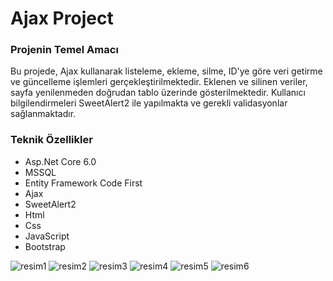 <h1>Ajax Project</h1>
<h3>Projenin Temel Amacı</h3>
<p>
Bu projede, Ajax kullanarak listeleme, ekleme, silme, ID'ye göre veri getirme ve güncelleme işlemleri gerçekleştirilmektedir. 
  Eklenen ve silinen veriler, sayfa yenilenmeden doğrudan tablo üzerinde gösterilmektedir. Kullanıcı bilgilendirmeleri SweetAlert2 ile yapılmakta ve gerekli validasyonlar sağlanmaktadır.
  </p>
  <h3>Teknik Özellikler</h3>
<ul>
  <li>Asp.Net Core 6.0</li>
  <li>MSSQL</li>
  <li>Entity Framework Code First</li>
  <li>Ajax</li>
  <li>SweetAlert2</li>
  <li>Html</li>
  <li>Css</li>
  <li>JavaScript</li>
  <li>Bootstrap</li>
</ul>

![resim1](https://github.com/ensarsarac/AjaxProject/assets/76907308/db47bbd3-f867-44fa-85ef-4fde6a09c4c4)
![resim2](https://github.com/ensarsarac/AjaxProject/assets/76907308/933f0b5b-bf61-4738-b07c-f322f255e3a1)
![resim3](https://github.com/ensarsarac/AjaxProject/assets/76907308/26e3886b-ae85-45e8-8371-1a1ce423f62e)
![resim4](https://github.com/ensarsarac/AjaxProject/assets/76907308/6b723606-7281-48b6-8458-986473c11bcb)
![resim5](https://github.com/ensarsarac/AjaxProject/assets/76907308/083b508d-1106-46e2-864f-99b12ef886c1)
![resim6](https://github.com/ensarsarac/AjaxProject/assets/76907308/1901e40e-7ec8-42d1-88da-7ffdc7c8c652)

